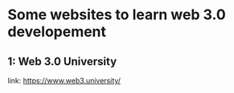 # Some websites to learn web 3.0 developement

## 1: Web 3.0 University
link: https://www.web3.university/